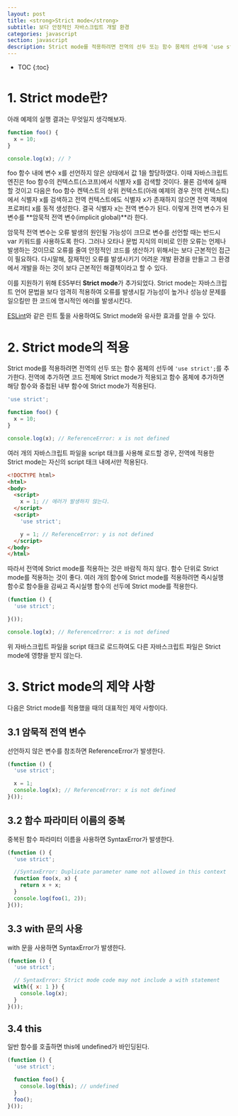 ```yaml
---
layout: post
title: <strong>Strict mode</strong>
subtitle: 보다 안정적인 자바스크립트 개발 환경
categories: javascript
section: javascript
description: Strict mode를 적용하려면 전역의 선두 또는 함수 몸체의 선두에 'use strict';를 추가한다. 전역에 추가하면 코드 전체에 Strict mode가 적용되고 함수 몸체에 추가하면 해당 함수와 중첩된 내부 함수에 Strict mode가 적용된다.
---
```


* TOC
{:toc}

# 1. Strict mode란?

아래 예제의 실행 결과는 무엇일지 생각해보자.

```javascript
function foo() {
  x = 10;
}

console.log(x); // ?
```

foo 함수 내에 변수 x를 선언하지 않은 상태에서 값 1을 할당하였다. 이때 자바스크립트 엔진은 foo 함수의 컨텍스트(스코프)에서 식별자 x를 검색할 것이다. 물론 검색에 실패할 것이고 다음은 foo 함수 켄텍스트의 상위 컨텍스트(아래 예제의 경우 전역 컨텍스트)에서 식별자 x를 검색하고 전역 컨텍스트에도 식별자 x가 존재하지 않으면 전역 객체에 프로퍼티 x를 동적 생성한다. 결국 식별자 x는 전역 변수가 된다. 이렇게 전역 변수가 된 변수를 **암묵적 전역 변수(implicit global)**라 한다.

암묵적 전역 변수는 오류 발생의 원인될 가능성이 크므로 변수를 선언할 때는 반드시 var 키워드를 사용하도록 한다. 그러나 오타나 문법 지식의 미비로 인한 오류는 언제나 발생하는 것이므로 오류를 줄여 안정적인 코드를 생산하기 위해서는 보다 근본적인 접근이 필요하다. 다시말해, 잠재적인 오류를 발생시키기 어려운 개발 환경을 만들고 그 환경에서 개발을 하는 것이 보다 근본적인 해결책이라고 할 수 있다.

이를 지원하기 위해 ES5부터 **Strict mode**가 추가되었다. Strict mode는 자바스크립트 언어 문법을 보다 엄격히 적용하여 오류를 발생시킬 가능성이 높거나 성능상 문제를 일으킬만 한 코드에 명시적인 에러를 발생시킨다.

[ESLint](./eslint)와 같은 린트 툴을 사용하여도 Strict mode와 유사한 효과를 얻을 수 있다.

# 2. Strict mode의 적용

Strict mode를 적용하려면 전역의 선두 또는 함수 몸체의 선두에 `'use strict';`를 추가한다. 전역에 추가하면 코드 전체에 Strict mode가 적용되고 함수 몸체에 추가하면 해당 함수와 중첩된 내부 함수에 Strict mode가 적용된다.

```javascript
'use strict';

function foo() {
  x = 10;
}

console.log(x); // ReferenceError: x is not defined
```

여러 개의 자바스크립트 파일을 script 태크를 사용해 로드할 경우, 전역에 적용한 Strict mode는 자신의 script 태크 내에서만 적용된다.

```html
<!DOCTYPE html>
<html>
<body>
  <script>
    x = 1; // 에러가 발생하지 않는다.
  </script>
  <script>
    'use strict';

    y = 1; // ReferenceError: y is not defined
  </script>
</body>
</html>
```

따라서 전역에 Strict mode를 적용하는 것은 바람직 하지 않다. 함수 단위로 Strict mode를 적용하는 것이 좋다. 여러 개의 함수에 Strict mode를 적용하려면 즉시실행 함수로 함수들을 감싸고 즉시실행 함수의 선두에 Strict mode를 적용한다.

```javascript
(function () {
  'use strict';

}());

console.log(x); // ReferenceError: x is not defined
```

위 자바스크립트 파일을 script 태크로 로드하여도 다른 자바스크립트 파일은 Strict mode에 영향을 받지 않는다.

# 3. Strict mode의 제약 사항

다음은 Strict mode를 적용했을 때의 대표적인 제약 사항이다.

## 3.1 암묵적 전역 변수

선언하지 않은 변수를 참조하면 ReferenceError가 발생한다.

```javascript
(function () {
  'use strict';

  x = 1;
  console.log(x); // ReferenceError: x is not defined
}());
```

## 3.2 함수 파라미터 이름의 중복

중복된 함수 파라미터 이름을 사용하면 SyntaxError가 발생한다.

```javascript
(function () {
  'use strict';

  //SyntaxError: Duplicate parameter name not allowed in this context
  function foo(x, x) {
    return x + x;
  }
  console.log(foo(1, 2));
}());
```

## 3.3 with 문의 사용

with 문을 사용하면 SyntaxError가 발생한다.

```javascript
(function () {
  'use strict';

  // SyntaxError: Strict mode code may not include a with statement
  with({ x: 1 }) {
    console.log(x);
  }
}());
```

## 3.4 this

일반 함수를 호출하면 this에 undefined가 바인딩된다.

```javascript
(function () {
  'use strict';

  function foo() {
    console.log(this); // undefined
  }
  foo();
}());
```
